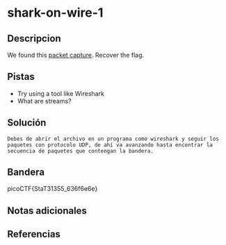 # shark-on-wire-1

## Descripcion
We found this [packet capture](https://jupiter.challenges.picoctf.org/static/483e50268fe7e015c49caf51a69063d0/capture.pcap). Recover the flag.

## Pistas
- Try using a tool like Wireshark
- What are streams?

## Solución

```
Debes de abrir el archivo en un programa como wireshark y seguir los paquetes con protocolo UDP, de ahí va avanzando hasta encontrar la secuencia de paquetes que contengan la bandera.
```

## Bandera
picoCTF{StaT31355_636f6e6e}

## Notas adicionales

## Referencias